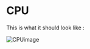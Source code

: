 # CPU

This is what it should look like :

![CPUimage](https://i.imgur.com/cNXaQEV_d.webp?maxwidth=760&fidelity=grand)
